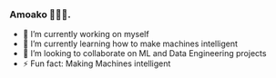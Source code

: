 ### Amoako 🧑🏾‍💻.

- 🔭 I’m currently working on myself
- 🌱 I’m currently learning how to make machines intelligent
- 👯 I’m looking to collaborate on ML and Data Engineering projects
- ⚡ Fun fact: Making Machines intelligent

<!--
**Amoako419/Amoako419** is a ✨ _special_ ✨ repository because its `README.md` (this file) appears on your GitHub profile.

Here are some ideas to get you started:

- 🔭 I’m currently working on ...
- 🌱 I’m currently learning ...
- 👯 I’m looking to collaborate on ...
- 🤔 I’m looking for help with ...
- 💬 Ask me about ...
- 📫 How to reach me: ...
- 😄 Pronouns: ...
- ⚡ Fun fact: ...
-->
